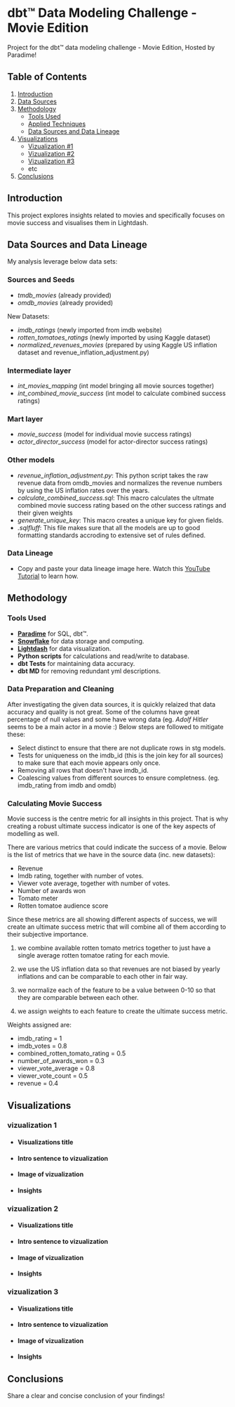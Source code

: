 # dbt™ Data Modeling Challenge - Movie Edition
Project for the dbt™ data modeling challenge - Movie Edition, Hosted by Paradime!

## Table of Contents
1. [Introduction](#introduction)
2. [Data Sources](#data-sources-and-data-lineage)
3. [Methodology](#methodology)
   - [Tools Used](#tools-used)
   - [Applied Techniques](#applied-techniques)
   - [Data Sources and Data Lineage](#data-sources-and-data-lineage)
4. [Visualizations](#visualizations)
   - [Vizualization #1](vizualization-1)
   - [Vizualization #2](Vizualization-2)
   - [Vizualization #3](Vizualization-3)
   - etc
5. [Conclusions](#conclusions)

## Introduction
This project explores insights related to movies and specifically focuses on movie success and visualises them in Lightdash.

## Data Sources and Data Lineage
My analysis leverage below data sets:
### Sources and Seeds
- *tmdb_movies* (already provided)
- *omdb_movies* (already provided)

New Datasets:
- *imdb_ratings* (newly imported from imdb website)
- *rotten_tomatoes_ratings* (newly imported by using Kaggle dataset)
- *normalized_revenues_movies* (prepared by using Kaggle US inflation dataset and revenue_inflation_adjustment.py)

### Intermediate layer
- *int_movies_mapping* (int model bringing all movie sources together)
- *int_combined_movie_success* (int model to calculate combined success ratings)

### Mart layer
- *movie_success* (model for individual movie success ratings)
- *actor_director_success* (model for actor-director success ratings)

### Other models
- *revenue_inflation_adjustment.py*: This python script takes the raw revenue data from omdb_movies and normalizes 
the revenue numbers by using the US inflation rates over the years.
- *calculate_combined_success.sql*: This macro calculates the ultmate combined movie success rating
based on the other success ratings and their given weights
- *generate_unique_key*: This macro creates a unique key for given fields.
- *.sqlfluff*: This file makes sure that all the models are up to good formatting standards accroding to extensive set of rules defined.

### Data Lineage
- Copy and paste your data lineage image here. Watch this [YouTube Tutorial](https://youtu.be/wQtIn-tnnbg?feature=shared&t=135) to learn how.

## Methodology
### Tools Used
- **[Paradime](https://www.paradime.io/)** for SQL, dbt™.
- **[Snowflake](https://www.snowflake.com/)** for data storage and computing.
- **[Lightdash](https://www.lightdash.com/)** for data visualization.
- **Python scripts** for calculations and read/write to database.
- **dbt Tests** for maintaining data accuracy.
- **dbt MD** for removing redundant yml descriptions.

### Data Preparation and Cleaning
After investigating the given data sources, it is quickly relaized that data accuracy and 
quality is not great. Some of the columns have great percentage of null values and some have wrong data 
(eg. *Adolf Hitler* seems to be a main actor in a movie :)
Below steps are followed to mitigate these:
- Select distinct to ensure that there are not duplicate rows in stg models.
- Tests for uniqueness on the imdb_id (this is the join key for all sources) to make sure that each movie appears only once.
- Removing all rows that doesn't have imdb_id.
- Coalescing values from different sources to ensure completness. (eg. imdb_rating from imdb and omdb)

### Calculating Movie Success
Movie success is the centre metric for all insights in this project. That is why creating a robust ultimate success indicator
is one of the key aspects of modelling as well.

There are various metrics that could indicate the success of a movie. Below is the list of
metrics that we have in the source data (inc. new datasets):
- Revenue
- Imdb rating, together with number of votes.
- Viewer vote average, together with number of votes.
- Number of awards won
- Tomato meter
- Rotten tomatoe audience score

Since these metrics are all showing different aspects of success, we will create an ultimate
success metric that will combine all of them according to their subjective importance.

1. we combine available rotten tomato metrics together to just have a single average
rotten tomatoe rating for each movie.

2. we use the US inflation data so that revenues are not biased by yearly inflations and can 
be comparable to each other in fair way.

3. we normalize each of the feature to be a value between 0-10 so that 
they are comparable between each other.

4. we assign weights to each feature to create the ultimate success metric.

Weights assigned are:
- imdb_rating = 1
- imdb_votes = 0.8
- combined_rotten_tomato_rating = 0.5
- number_of_awards_won = 0.3
- viewer_vote_average = 0.8
- viewer_vote_count = 0.5
- revenue = 0.4


## Visualizations

### vizualization 1
- #### Visualizations title
- #### Intro sentence to vizualization
- #### Image of vizualization
- #### Insights

### vizualization 2
- #### Visualizations title
- #### Intro sentence to vizualization
- #### Image of vizualization
- #### Insights

### vizualization 3
- #### Visualizations title
- #### Intro sentence to vizualization
- #### Image of vizualization
- #### Insights

## Conclusions
Share a clear and concise conclusion of your findings!
